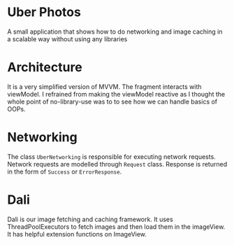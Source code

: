 # Uber Photos
A small application that shows how to do networking and image caching in a scalable way without using any libraries

# Architecture
It is a very simplified version of MVVM. The fragment interacts with viewModel. I refrained from making the viewModel reactive as I thought the whole point of no-library-use was to to see how we can handle basics of OOPs.

# Networking
The class `UberNetworking` is responsible for executing network requests. Network requests are modelled through `Request` class. Response is returned in the form of `Success` or `ErrorResponse`.

# Dali
Dali is our image fetching and caching framework. It uses ThreadPoolExecutors to fetch images and then load them in the imageView. It has helpful extension functions on ImageView.

